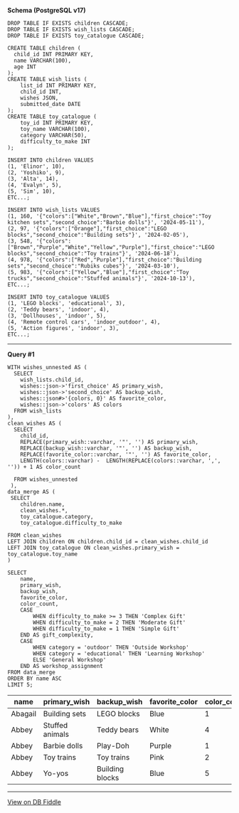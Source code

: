 **Schema (PostgreSQL v17)**

    DROP TABLE IF EXISTS children CASCADE;
    DROP TABLE IF EXISTS wish_lists CASCADE;
    DROP TABLE IF EXISTS toy_catalogue CASCADE;
    
    CREATE TABLE children (
      child_id INT PRIMARY KEY,
      name VARCHAR(100),
      age INT
    );
    CREATE TABLE wish_lists (
        list_id INT PRIMARY KEY,
        child_id INT,
        wishes JSON,
        submitted_date DATE
    );
    CREATE TABLE toy_catalogue (
        toy_id INT PRIMARY KEY,
        toy_name VARCHAR(100),
        category VARCHAR(50),
        difficulty_to_make INT
    );
    
    INSERT INTO children VALUES
    (1, 'Elinor', 10),
    (2, 'Yoshiko', 9),
    (3, 'Alta', 14),
    (4, 'Evalyn', 5),
    (5, 'Sim', 10),
    ETC...;
    
    INSERT INTO wish_lists VALUES
    (1, 160, '{"colors":["White","Brown","Blue"],"first_choice":"Toy kitchen sets","second_choice":"Barbie dolls"}', '2024-05-11'),
    (2, 97, '{"colors":["Orange"],"first_choice":"LEGO blocks","second_choice":"Building sets"}', '2024-02-05'),
    (3, 548, '{"colors":["Brown","Purple","White","Yellow","Purple"],"first_choice":"LEGO blocks","second_choice":"Toy trains"}', '2024-06-18'),
    (4, 978, '{"colors":["Red","Purple"],"first_choice":"Building sets","second_choice":"Rubiks cubes"}', '2024-03-10'),
    (5, 983, '{"colors":["Yellow","Blue"],"first_choice":"Toy trucks","second_choice":"Stuffed animals"}', '2024-10-13'),
    ETC...;
    
    INSERT INTO toy_catalogue VALUES
    (1, 'LEGO blocks', 'educational', 3),
    (2, 'Teddy bears', 'indoor', 4),
    (3, 'Dollhouses', 'indoor', 5),
    (4, 'Remote control cars', 'indoor_outdoor', 4),
    (5, 'Action figures', 'indoor', 3),
    ETC...;
    

---

**Query #1**

    WITH wishes_unnested AS (
      SELECT 
    	wish_lists.child_id,
       	wishes::json->'first_choice' AS primary_wish,
        wishes::json->'second_choice' AS backup_wish,
      	wishes::json#>'{colors, 0}' AS favorite_color,
        wishes::json->'colors' AS colors
      FROM wish_lists
    ),
    clean_wishes AS (
      SELECT
      	child_id,
      	REPLACE(primary_wish::varchar, '"', '') AS primary_wish,
        REPLACE(backup_wish::varchar, '"', '') AS backup_wish,
        REPLACE(favorite_color::varchar, '"', '') AS favorite_color,
        LENGTH(colors::varchar) -  LENGTH(REPLACE(colors::varchar, ',', '')) + 1 AS color_count 
       
      FROM wishes_unnested
     ),
    data_merge AS (
     SELECT 
    	children.name,
        clean_wishes.*,
        toy_catalogue.category,
        toy_catalogue.difficulty_to_make
        
    FROM clean_wishes
    LEFT JOIN children ON children.child_id = clean_wishes.child_id
    LEFT JOIN toy_catalogue ON clean_wishes.primary_wish = toy_catalogue.toy_name
    )
    
    SELECT
    	name,
        primary_wish,
        backup_wish,
        favorite_color,
        color_count,
        CASE
        	WHEN difficulty_to_make >= 3 THEN 'Complex Gift'
            WHEN difficulty_to_make = 2 THEN 'Moderate Gift'
            WHEN difficulty_to_make = 1 THEN 'Simple Gift'
        END AS gift_complexity,
        CASE
        	WHEN category = 'outdoor' THEN 'Outside Workshop'
            WHEN category = 'educational' THEN 'Learning Workshop'
            ELSE 'General Workshop'
        END AS workshop_assignment
    FROM data_merge
    ORDER BY name ASC
    LIMIT 5;

| name    | primary_wish    | backup_wish     | favorite_color | color_count | gift_complexity | workshop_assignment |
| ------- | --------------- | --------------- | -------------- | ----------- | --------------- | ------------------- |
| Abagail | Building sets   | LEGO blocks     | Blue           | 1           | Complex Gift    | Learning Workshop   |
| Abbey   | Stuffed animals | Teddy bears     | White          | 4           | Complex Gift    | General Workshop    |
| Abbey   | Barbie dolls    | Play-Doh        | Purple         | 1           | Moderate Gift   | General Workshop    |
| Abbey   | Toy trains      | Toy trains      | Pink           | 2           | Complex Gift    | General Workshop    |
| Abbey   | Yo-yos          | Building blocks | Blue           | 5           | Simple Gift     | General Workshop    |

---

[View on DB Fiddle](https://www.db-fiddle.com/f/8WVgob4sMV2iiymgPPmLg1/0)
